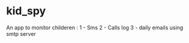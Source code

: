 # kid_spy

An app to monitor childeren :
1 - Sms 
2 - Calls log
3 - daily emails using smtp server

